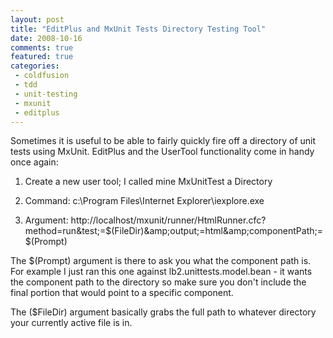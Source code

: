 ```yaml
---
layout: post
title: "EditPlus and MxUnit Tests Directory Testing Tool"
date: 2008-10-16
comments: true
featured: true
categories:
 - coldfusion
 - tdd
 - unit-testing
 - mxunit
 - editplus
---
```

Sometimes it is useful to be able to fairly quickly fire off a directory of
unit tests using MxUnit. EditPlus and the UserTool functionality come in handy
once again:




  1. Create a new user tool; I called mine MxUnitTest a Directory


  2. Command: c:\Program Files\Internet Explorer\iexplore.exe


  3. Argument: http://localhost/mxunit/runner/HtmlRunner.cfc?method=run&amp;test;=$(FileDir)&amp;output;=html&amp;componentPath;=$(Prompt)



The $(Prompt) argument is there to ask you what the component path is. For
example I just ran this one against lb2.unittests.model.bean - it wants the
component path to the directory so make sure you don't include the final
portion that would point to a specific component.

The ($FileDir) argument basically grabs the full path to whatever directory
your currently active file is in.

